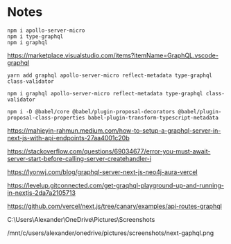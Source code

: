 # Notes

```
npm i apollo-server-micro
npm i type-graphql
npm i graphql
```

https://marketplace.visualstudio.com/items?itemName=GraphQL.vscode-graphql

```
yarn add graphql apollo-server-micro reflect-metadata type-graphql class-validator

npm i graphql apollo-server-micro reflect-metadata type-graphql class-validator

npm i -D @babel/core @babel/plugin-proposal-decorators @babel/plugin-proposal-class-properties babel-plugin-transform-typescript-metadata

```

https://mahieyin-rahmun.medium.com/how-to-setup-a-graphql-server-in-next-js-with-api-endpoints-27aa4001c20b

https://stackoverflow.com/questions/69034677/error-you-must-await-server-start-before-calling-server-createhandler-i

https://lyonwj.com/blog/graphql-server-next-js-neo4j-aura-vercel

https://levelup.gitconnected.com/get-graqhql-playground-up-and-running-in-nextjs-2da7a2105713

https://github.com/vercel/next.js/tree/canary/examples/api-routes-graphql

C:\Users\Alexander\OneDrive\Pictures\Screenshots

/mnt/c/users/alexander/onedrive/pictures/screenshots/next-gaphql.png

